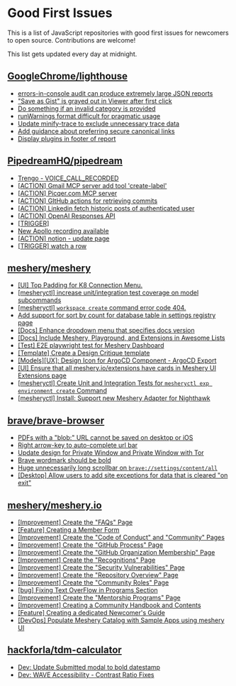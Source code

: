 # Good First Issues

This is a list of JavaScript repositories with good first issues for newcomers to open source. Contributions are welcome!

This list gets updated every day at midnight.

## [GoogleChrome/lighthouse](https://github.com/GoogleChrome/lighthouse)

- [errors-in-console audit can produce extremely large JSON reports](https://github.com/GoogleChrome/lighthouse/issues/13817)
- ["Save as Gist" is grayed out in Viewer after first click](https://github.com/GoogleChrome/lighthouse/issues/14947)
- [Do something if an invalid category is provided](https://github.com/GoogleChrome/lighthouse/issues/16085)
- [runWarnings format difficult for pragmatic usage](https://github.com/GoogleChrome/lighthouse/issues/11352)
- [Update minify-trace to exclude unnecessary trace data](https://github.com/GoogleChrome/lighthouse/issues/12748)
- [Add guidance about preferring secure canonical links](https://github.com/GoogleChrome/lighthouse/issues/4700)
- [Display plugins in footer of report](https://github.com/GoogleChrome/lighthouse/issues/9934)

## [PipedreamHQ/pipedream](https://github.com/PipedreamHQ/pipedream)

- [Trengo - VOICE_CALL_RECORDED](https://github.com/PipedreamHQ/pipedream/issues/17079)
- [[ACTION] Gmail MCP server add tool 'create-label'](https://github.com/PipedreamHQ/pipedream/issues/17066)
- [[ACTION] Picqer.com MCP server](https://github.com/PipedreamHQ/pipedream/issues/16939)
- [[ACTION] GItHub actions for retrieving commits](https://github.com/PipedreamHQ/pipedream/issues/17048)
- [[ACTION] Linkedin fetch historic posts of authenticated user](https://github.com/PipedreamHQ/pipedream/issues/16921)
- [[ACTION] OpenAI Responses API](https://github.com/PipedreamHQ/pipedream/issues/17031)
- [[TRIGGER]](https://github.com/PipedreamHQ/pipedream/issues/16750)
- [New Apollo recording available](https://github.com/PipedreamHQ/pipedream/issues/16725)
- [[ACTION] notion - update page](https://github.com/PipedreamHQ/pipedream/issues/16697)
- [[TRIGGER] watch a row](https://github.com/PipedreamHQ/pipedream/issues/16656)

## [meshery/meshery](https://github.com/meshery/meshery)

- [[UI] Top Padding for K8 Connection Menu.](https://github.com/meshery/meshery/issues/15041)
- [[mesheryctl] increase unit/integration test coverage on model subcommands](https://github.com/meshery/meshery/issues/14042)
- [[mesheryctl] `workspace create` command error code 404.](https://github.com/meshery/meshery/issues/11312)
- [Add support for sort by count for database table in settings registry page](https://github.com/meshery/meshery/issues/13958)
- [[Docs] Enhance dropdown menu that specifies docs version](https://github.com/meshery/meshery/issues/9227)
- [[Docs] Include Meshery, Playground, and Extensions in Awesome Lists](https://github.com/meshery/meshery/issues/13426)
- [[Test] E2E playwright test for Meshery Dashboard](https://github.com/meshery/meshery/issues/14565)
- [[Template] Create a Design Critique template](https://github.com/meshery/meshery/issues/12502)
- [[Models][UX]: Design Icon for ArgoCD Component - ArgoCD Export](https://github.com/meshery/meshery/issues/10294)
- [[UI] Ensure that all meshery.io/extensions have cards in Meshery UI Extensions page](https://github.com/meshery/meshery/issues/13623)
- [[mesheryctl] Create Unit and Integration Tests for `mesheryctl exp environment create` Command](https://github.com/meshery/meshery/issues/12138)
- [[mesheryctl] Install: Support new Meshery Adapter for Nighthawk](https://github.com/meshery/meshery/issues/10371)

## [brave/brave-browser](https://github.com/brave/brave-browser)

- [PDFs with a "blob:" URL cannot be saved on desktop or iOS](https://github.com/brave/brave-browser/issues/46348)
- [Right arrow-key to auto-complete url bar](https://github.com/brave/brave-browser/issues/44927)
- [Update design for Private Window and Private Window with Tor](https://github.com/brave/brave-browser/issues/44909)
- [Brave wordmark should be bold](https://github.com/brave/brave-browser/issues/41637)
- [Huge unnecessarily long scrollbar on `brave://settings/content/all`](https://github.com/brave/brave-browser/issues/44696)
- [[Desktop] Allow users to add site exceptions for data that is cleared "on exit"](https://github.com/brave/brave-browser/issues/10493)

## [meshery/meshery.io](https://github.com/meshery/meshery.io)

- [[Improvement] Create the "FAQs" Page](https://github.com/meshery/meshery.io/issues/2196)
- [[Feature] Creating a Member Form](https://github.com/meshery/meshery.io/issues/2177)
- [[Improvement] Create the "Code of Conduct" and "Community" Pages](https://github.com/meshery/meshery.io/issues/2186)
- [[Improvement] Create the "GitHub Process" Page](https://github.com/meshery/meshery.io/issues/2195)
- [[Improvement] Create the "GitHub Organization Membership" Page](https://github.com/meshery/meshery.io/issues/2197)
- [[Improvement] Create the "Recognitions" Page](https://github.com/meshery/meshery.io/issues/2192)
- [[Improvement] Create the "Security Vulnerabilities" Page](https://github.com/meshery/meshery.io/issues/2194)
- [[Improvement] Create the "Repository Overview" Page](https://github.com/meshery/meshery.io/issues/2193)
- [[Improvement] Create the "Community Roles" Page](https://github.com/meshery/meshery.io/issues/2187)
- [[bug] Fixing Text OverFlow in Programs Section](https://github.com/meshery/meshery.io/issues/2180)
- [[Improvement]  Create the "Mentorship Programs" Page](https://github.com/meshery/meshery.io/issues/2190)
- [[Improvement] Creating a Community Handbook and Contents](https://github.com/meshery/meshery.io/issues/2176)
- [[Feature] Creating a dedicated Newcomer's Guide](https://github.com/meshery/meshery.io/issues/2178)
- [[DevOps] Populate Meshery Catalog with Sample Apps using meshery UI](https://github.com/meshery/meshery.io/issues/1699)

## [hackforla/tdm-calculator](https://github.com/hackforla/tdm-calculator)

- [Dev: Update Submitted modal to bold datestamp](https://github.com/hackforla/tdm-calculator/issues/2565)
- [Dev: WAVE Accessibility - Contrast Ratio Fixes](https://github.com/hackforla/tdm-calculator/issues/2534)

